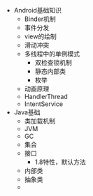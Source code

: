 * Android基础知识
  * Binder机制
  * 事件分发
  * view的绘制
  * 滑动冲突
  * 多线程中的单例模式
    * 双检查锁机制
    * 静态内部类
    * 枚举
  * 动画原理
  * HandlerThread
  * IntentService
* Java基础
  * 类加载机制
  * JVM
  * GC
  * 集合
  * 接口
    * 1.8特性，默认方法
  * 内部类
  * 抽象类
  * ​